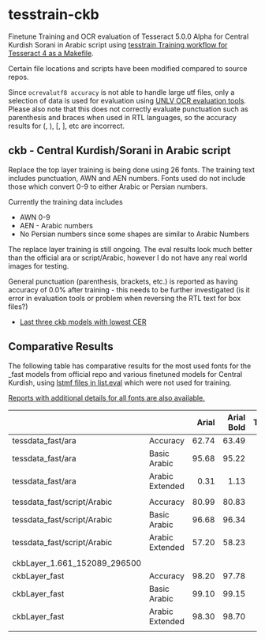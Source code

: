 # tesstrain-ckb

Finetune Training and OCR evaluation of Tesseract 5.0.0 Alpha for Central Kurdish Sorani in Arabic script using
 [tesstrain Training workflow for Tesseract 4 as a Makefile](https://github.com/tesseract-ocr/tesstrain).

Certain file locations and scripts have been modified compared to source repos.

Since `ocrevalutf8 accuracy` is not able to handle large utf files, only a selection of data is used for evaluation using [UNLV OCR evaluation tools](https://github.com/Shreeshrii/ocr-evaluation-tools). Please also note that this does not correctly evaluate punctuation such as parenthesis and braces when used in RTL languages, so the accuracy results for (, ), [, ], etc are incorrect.

## ckb - Central Kurdish/Sorani in Arabic script

Replace the top layer training is being done using 26 fonts. The training text includes punctuation, AWN and AEN numbers. Fonts used do not include those which convert 0-9 to either Arabic or Persian numbers.

Currently the training data includes
* AWN 0-9
* AEN - Arabic numbers
* No Persian numbers since some shapes are similar to Arabic Numbers

The replace layer training is still ongoing. The eval results look much better than the official ara or script/Arabic, however I do not have any real world images for testing.

General punctuation (parenthesis, brackets, etc.) is reported as having accuracy of 0.0% after training - this needs to be further investigated (is it error in evaluation tools or problem when reversing the RTL text for box files?)

* [Last three ckb models with lowest CER](https://github.com/Shreeshrii/tesstrain-ckb/tree/master/data/ckb/tessdata_fast)

## Comparative Results

The following table has comparative results for the most used fonts for the _fast models from official repo 
and various finetuned models for Central Kurdish, using [lstmf files in list.eval](https://github.com/Shreeshrii/tesstrain-ckb/blob/master/data/ckb/list.eval)
which were not used for training. 

[Reports with additional details for all fonts are also available.](https://github.com/Shreeshrii/tesstrain-ckb/tree/master/reports)

|                                   	|                 	| Arial 	| Arial Bold 	| Tahoma 	| Tahoma Bold 	|
|-----------------------------------	|-----------------	|------:	|-----------:	|-------:	|------------:	|
| tessdata_fast/ara                 	| Accuracy        	| 62.74 	|      63.49 	|  61.56 	|       61.71 	|
| tessdata_fast/ara                 	| Basic Arabic    	| 95.68 	|      95.22 	|  95.76 	|       94.10 	|
| tessdata_fast/ara                 	| Arabic Extended 	|  0.31 	|       1.13 	|   0.41 	|        1.32	|
|                                   	|                 	|       	|            	|        	|             	|
| tessdata_fast/script/Arabic       	| Accuracy        	| 80.99 	|      80.83 	|  83.02 	|       77.17 	|
| tessdata_fast/script/Arabic       	| Basic Arabic    	| 96.68 	|      96.34 	|  96.05 	|       93.87 	|
| tessdata_fast/script/Arabic       	| Arabic Extended 	| 57.20 	|      58.23 	|  63.76 	|       54.72 	|
|                                   	|                 	|       	|            	|        	|             	|
| ckbLayer_1.661_152089_296500 	|                 	|       	|            	|        	|             	|
| ckbLayer_fast                  	| Accuracy        	| 98.20 	| 97.78      	| 98.06  	| 96.13       	|
| ckbLayer_fast                  	| Basic Arabic    	| 99.10 	| 99.15      	| 98.54  	| 98.44       	|
| ckbLayer_fast                  	| Arabic Extended 	| 98.30 	| 98.70      	| 99.10  	| 96.27       	|
|                                   	|                 	|       	|            	|        	|             	|

